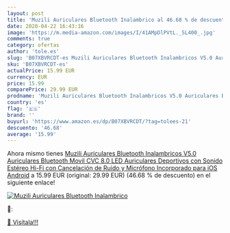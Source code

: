 ```yaml
---
layout: post
title: 'Muzili Auriculares Bluetooth Inalambrico al 46.68 % de descuento'
date: 2020-04-22 16:43:16
image: 'https://m.media-amazon.com/images/I/41AMpDlPVtL._SL400_.jpg'
comments: true
category: ofertas
author: 'tole.es'
slug: 'B07XBVRCDT-es Muzili Auriculares Bluetooth Inalambricos V5.0 Auriculares...'
sku: 'B07XBVRCDT-es'
actualPrice: 15.99 EUR
currency: EUR
price: 15.99
comparePrice: 29.99 EUR
prodname: 'Muzili Auriculares Bluetooth Inalambricos V5.0 Auriculares Bluetooth Movil CVC 8.0 LED Auriculares Deportivos con Sonido Estéreo Hi-Fi con Cancelación de Ruido y Micrófono Incorporado para iOS Android'
country: 'es'
flag: '🇪🇸'
brand: ''
buyurl: 'https://www.amazon.es/dp/B07XBVRCDT/?tag=tolees-21'
descuento: '46.68'
average: '15.99'
---
```


Ahora mismo tienes [Muzili Auriculares Bluetooth Inalambricos V5.0 Auriculares Bluetooth Movil CVC 8.0 LED Auriculares Deportivos con Sonido Estéreo Hi-Fi con Cancelación de Ruido y Micrófono Incorporado para iOS Android](https://www.amazon.es/dp/B07XBVRCDT/?tag=tolees-21) a 15.99 EUR (original: 29.99 EUR) (46.68 %  de descuento) en el siguiente enlace!

[![Muzili Auriculares Bluetooth Inalambrico](https://m.media-amazon.com/images/I/41AMpDlPVtL._SL400_.jpg)](https://www.amazon.es/dp/B07XBVRCDT/?tag=tolees-21)

🔎:


[🛒 Visítala!!!](https://www.amazon.es/dp/B07XBVRCDT/?tag=tolees-21)
